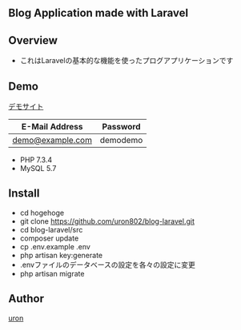 Blog Application made with Laravel
--

## Overview
* これはLaravelの基本的な機能を使ったプログアプリケーションです

## Demo
[デモサイト](http://blog-laravel.uron802.work/)

|E-Mail Address|Password|
|---|---|
|demo@example.com|demodemo|

* PHP 7.3.4
* MySQL 5.7

## Install
* cd hogehoge
* git clone https://github.com/uron802/blog-laravel.git
* cd blog-laravel/src
* composer update
* cp .env.example .env
* php artisan key:generate
* .envファイルのデータベースの設定を各々の設定に変更
* php artisan migrate

## Author

[uron](https://github.com/uron802)